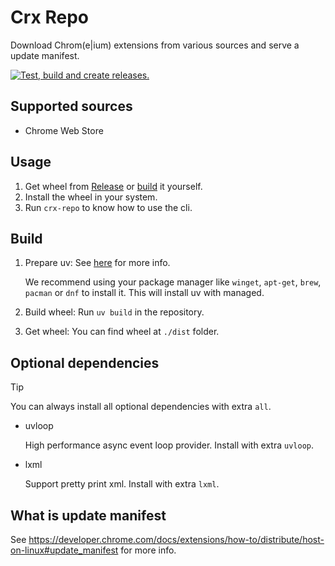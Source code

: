 # Crx Repo

Download Chrom(e|ium) extensions from various sources and serve a update manifest.

[![Test, build and create releases.](/../../actions/workflows/ci.yaml/badge.svg)](/../../actions/workflows/ci.yaml)

## Supported sources

- Chrome Web Store

## Usage

1. Get wheel from [Release](/../../releases) or [build](#build) it yourself.
2. Install the wheel in your system.
3. Run `crx-repo` to know how to use the cli.

## Build

1. Prepare uv: See [here](https://docs.astral.sh/uv/getting-started/installation/) for more info.

   We recommend using your package manager like `winget`, `apt-get`, `brew`, `pacman` or `dnf` to install it.
   This will install uv with managed.

2. Build wheel: Run `uv build` in the repository.

3. Get wheel: You can find wheel at `./dist` folder.

## Optional dependencies

> [!TIP]
> You can always install all optional dependencies with extra `all`.

- uvloop

   High performance async event loop provider. Install with extra `uvloop`.

- lxml

   Support pretty print xml. Install with extra `lxml`.

## What is update manifest

See https://developer.chrome.com/docs/extensions/how-to/distribute/host-on-linux#update_manifest for more info.
